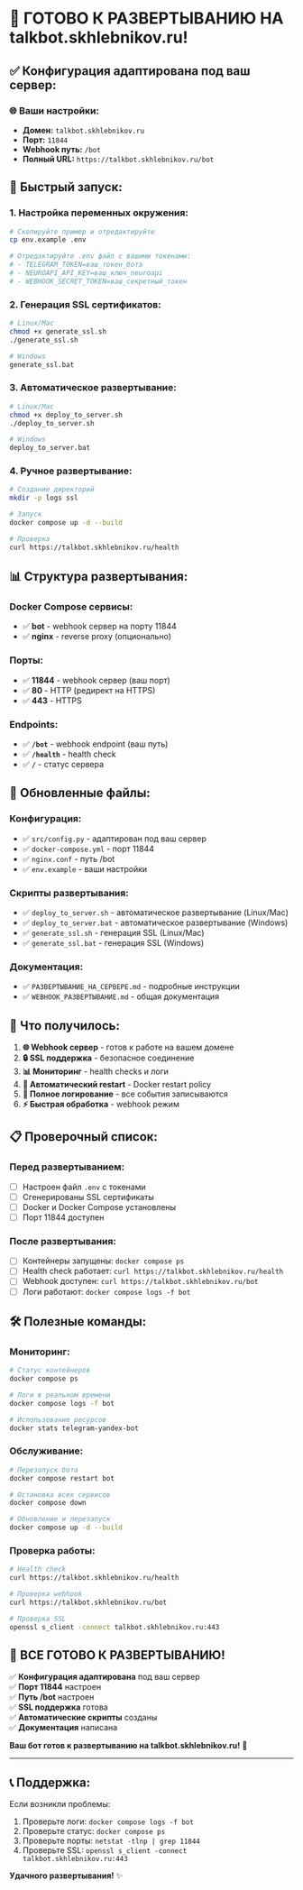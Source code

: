 # 🎉 ГОТОВО К РАЗВЕРТЫВАНИЮ НА talkbot.skhlebnikov.ru!

## ✅ Конфигурация адаптирована под ваш сервер:

### 🌐 Ваши настройки:
- **Домен:** `talkbot.skhlebnikov.ru`
- **Порт:** `11844`
- **Webhook путь:** `/bot`
- **Полный URL:** `https://talkbot.skhlebnikov.ru/bot`

## 🚀 Быстрый запуск:

### 1. Настройка переменных окружения:
```bash
# Скопируйте пример и отредактируйте
cp env.example .env

# Отредактируйте .env файл с вашими токенами:
# - TELEGRAM_TOKEN=ваш_токен_бота
# - NEUROAPI_API_KEY=ваш_ключ_neuroapi
# - WEBHOOK_SECRET_TOKEN=ваш_секретный_токен
```

### 2. Генерация SSL сертификатов:
```bash
# Linux/Mac
chmod +x generate_ssl.sh
./generate_ssl.sh

# Windows
generate_ssl.bat
```

### 3. Автоматическое развертывание:
```bash
# Linux/Mac
chmod +x deploy_to_server.sh
./deploy_to_server.sh

# Windows
deploy_to_server.bat
```

### 4. Ручное развертывание:
```bash
# Создание директорий
mkdir -p logs ssl

# Запуск
docker compose up -d --build

# Проверка
curl https://talkbot.skhlebnikov.ru/health
```

## 📊 Структура развертывания:

### Docker Compose сервисы:
- ✅ **bot** - webhook сервер на порту 11844
- ✅ **nginx** - reverse proxy (опционально)

### Порты:
- ✅ **11844** - webhook сервер (ваш порт)
- ✅ **80** - HTTP (редирект на HTTPS)
- ✅ **443** - HTTPS

### Endpoints:
- ✅ **`/bot`** - webhook endpoint (ваш путь)
- ✅ **`/health`** - health check
- ✅ **`/`** - статус сервера

## 🔧 Обновленные файлы:

### Конфигурация:
- ✅ `src/config.py` - адаптирован под ваш сервер
- ✅ `docker-compose.yml` - порт 11844
- ✅ `nginx.conf` - путь /bot
- ✅ `env.example` - ваши настройки

### Скрипты развертывания:
- ✅ `deploy_to_server.sh` - автоматическое развертывание (Linux/Mac)
- ✅ `deploy_to_server.bat` - автоматическое развертывание (Windows)
- ✅ `generate_ssl.sh` - генерация SSL (Linux/Mac)
- ✅ `generate_ssl.bat` - генерация SSL (Windows)

### Документация:
- ✅ `РАЗВЕРТЫВАНИЕ_НА_СЕРВЕРЕ.md` - подробные инструкции
- ✅ `WEBHOOK_РАЗВЕРТЫВАНИЕ.md` - общая документация

## 🎯 Что получилось:

1. **🌐 Webhook сервер** - готов к работе на вашем домене
2. **🔒 SSL поддержка** - безопасное соединение
3. **📊 Мониторинг** - health checks и логи
4. **🔄 Автоматический restart** - Docker restart policy
5. **📝 Полное логирование** - все события записываются
6. **⚡ Быстрая обработка** - webhook режим

## 📋 Проверочный список:

### Перед развертыванием:
- [ ] Настроен файл `.env` с токенами
- [ ] Сгенерированы SSL сертификаты
- [ ] Docker и Docker Compose установлены
- [ ] Порт 11844 доступен

### После развертывания:
- [ ] Контейнеры запущены: `docker compose ps`
- [ ] Health check работает: `curl https://talkbot.skhlebnikov.ru/health`
- [ ] Webhook доступен: `curl https://talkbot.skhlebnikov.ru/bot`
- [ ] Логи работают: `docker compose logs -f bot`

## 🛠️ Полезные команды:

### Мониторинг:
```bash
# Статус контейнеров
docker compose ps

# Логи в реальном времени
docker compose logs -f bot

# Использование ресурсов
docker stats telegram-yandex-bot
```

### Обслуживание:
```bash
# Перезапуск бота
docker compose restart bot

# Остановка всех сервисов
docker compose down

# Обновление и перезапуск
docker compose up -d --build
```

### Проверка работы:
```bash
# Health check
curl https://talkbot.skhlebnikov.ru/health

# Проверка webhook
curl https://talkbot.skhlebnikov.ru/bot

# Проверка SSL
openssl s_client -connect talkbot.skhlebnikov.ru:443
```

## 🎊 **ВСЕ ГОТОВО К РАЗВЕРТЫВАНИЮ!**

✅ **Конфигурация адаптирована** под ваш сервер  
✅ **Порт 11844** настроен  
✅ **Путь /bot** настроен  
✅ **SSL поддержка** готова  
✅ **Автоматические скрипты** созданы  
✅ **Документация** написана  

**Ваш бот готов к развертыванию на talkbot.skhlebnikov.ru!** 🚀

---

## 📞 Поддержка:

Если возникли проблемы:
1. Проверьте логи: `docker compose logs -f bot`
2. Проверьте статус: `docker compose ps`
3. Проверьте порты: `netstat -tlnp | grep 11844`
4. Проверьте SSL: `openssl s_client -connect talkbot.skhlebnikov.ru:443`

**Удачного развертывания!** ✨

